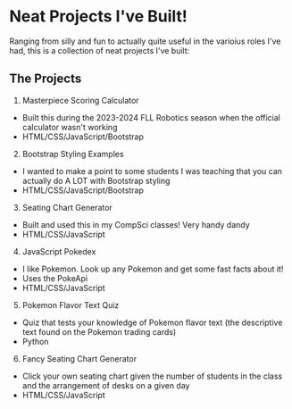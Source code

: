 # Neat Projects I've Built!

Ranging from silly and fun to actually quite useful in the varioius roles I've had, this is a collection of neat projects I've built:

## The Projects

1. Masterpiece Scoring Calculator 
* Built this during the 2023-2024 FLL Robotics season when the official calculator wasn't working
* HTML/CSS/JavaScript/Bootstrap
2. Bootstrap Styling Examples 
* I wanted to make a point to some students I was teaching that you can actually do A LOT with Bootstrap styling
* HTML/CSS/JavaScript/Bootstrap
3. Seating Chart Generator 
* Built and used this in my CompSci classes! Very handy dandy
* HTML/CSS/JavaScript
4. JavaScript Pokedex 
* I like Pokemon. Look up any Pokemon and get some fast facts about it! 
* Uses the PokeApi
* HTML/CSS/JavaScript
5. Pokemon Flavor Text Quiz
* Quiz that tests your knowledge of Pokemon flavor text (the descriptive text found on the Pokemon trading cards)
* Python
6. Fancy Seating Chart Generator 
* Click your own seating chart given the number of students in the class and the arrangement of desks on a given day
* HTML/CSS/JavaScript
